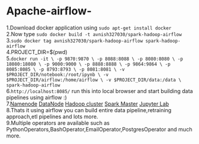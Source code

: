 # Apache-airflow-
1.Download docker application using `sudo apt-get install docker`<br>
2.Now type `sudo docker build -t avnish327030/spark-hadoop-airflow`<br>
3.`sudo docker tag avnish327030/spark-hadoop-airflow spark-hadoop-airflow`<br>
4.PROJECT_DIR=$(pwd)<br>
5.`docker run -it \
    -p 9870:9870 \
    -p 8088:8088 \
    -p 8080:8080 \
    -p 18080:18080 \
    -p 9000:9000 \
    -p 8888:8888 \
    -p 9864:9864 \
    -p 8085:8085 \
    -p 8793:8793 \
    -p 8081:8081 \
    -v $PROJECT_DIR/notebook:/root/ipynb \
    -v $PROJECT_DIR/airflow:/home/airflow \
    -v $PROJECT_DIR/data:/data \
    spark-hadoop-airflow`<br>
6.`http://localhost:8085/` run this into local browser and start building data pipelines using airflow :)<br>
7.<a href="http://localhost:8085/">Namenode</a>  <a href="http://localhost:9864/">DataNode</a>  <a href="http://localhost:8088/">Hadoop cluster</a> <a href="http://localhost:8080/">Spark Master</a>  <a href="http://localhost:8888/">Jupyter Lab</a><br>
8.Thats it using airflow you can build entire data pipeline,retraining approach,etl pipelines and lots more.<br>
9.Multiple operators are available such as PythonOperators,BashOperator,EmailOperator,PostgresOperator and much more.<br>
